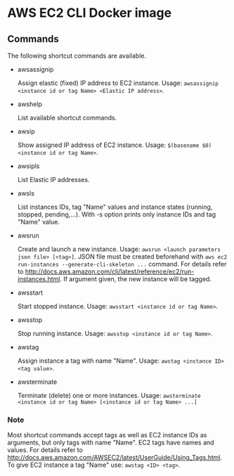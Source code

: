 # AWS EC2 CLI Docker image

## Commands

The following shortcut commands are available.

* awsassignip

   Assign elastic (fixed) IP address to EC2 instance.
   Usage: `awsassignip <instance id or tag Name> <Elastic IP address>`.

* awshelp

   List available shortcut commands.

* awsip

   Show assigned IP address of EC2 instance.
   Usage: `$(basename $0) <instance id or tag Name>`.

* awsipls

   List Elastic IP addresses.

* awsls

   List instances IDs, tag "Name" values and instance states (running, stopped, pending,...).
   With -s option prints only instance IDs and tag "Name" value.

* awsrun

   Create and launch a new instance.
   Usage: `awsrun <launch parameters json file> [<tag>]`.
   JSON file must be created beforehand with `aws ec2 run-instances --generate-cli-skeleton ...` command. For details refer to http://docs.aws.amazon.com/cli/latest/reference/ec2/run-instances.html.
   If <tag> argument given, the new instance will be tagged.

* awsstart

   Start stopped instance.
   Usage: `awsstart <instance id or tag Name>`.

* awsstop

   Stop running instance.
   Usage: `awsstop <instance id or tag Name>`.

* awstag

   Assign instance a tag with name "Name".
   Usage: `awstag <instance ID> <tag value>`.

* awsterminate

   Terminate (delete) one or more instances.
   Usage: `awsterminate <instance id or tag Name> [<instance id or tag Name> ...]`

### Note

Most shortcut commands accept tags as well as EC2 instance IDs as arguments, but only tags with name "Name". EC2 tags have names and values. For details refer to http://docs.aws.amazon.com/AWSEC2/latest/UserGuide/Using_Tags.html.
To give EC2 instance a tag "Name" use: `awstag <ID> <tag>`.


